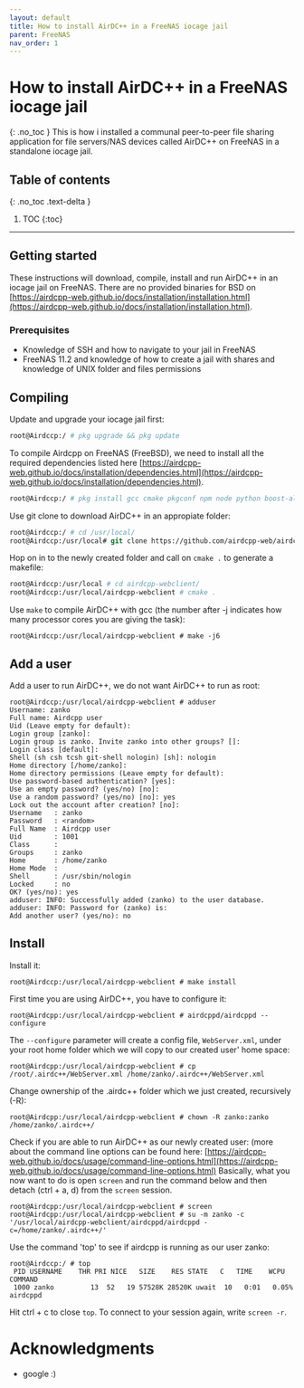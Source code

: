 ```yaml
---
layout: default
title: How to install AirDC++ in a FreeNAS iocage jail
parent: FreeNAS
nav_order: 1
---
```


# How to install AirDC++ in a FreeNAS iocage jail
{: .no_toc }
This is how i installed a communal peer-to-peer file sharing application for file servers/NAS devices called AirDC++ on FreeNAS in a standalone iocage jail.

## Table of contents
{: .no_toc .text-delta }
1. TOC
{:toc}
---

## Getting started
These instructions will download, compile, install and run AirDC++ in an iocage jail on FreeNAS. There are no provided binaries for BSD on [https://airdcpp-web.github.io/docs/installation/installation.html](https://airdcpp-web.github.io/docs/installation/installation.html).

### Prerequisites
* Knowledge of SSH and how to navigate to your jail in FreeNAS
* FreeNAS 11.2 and knowledge of how to create a jail with shares and knowledge of UNIX folder and files permissions

## Compiling
Update and upgrade your iocage jail first:
```tcsh
root@Airdccp:/ # pkg upgrade && pkg update
```
To compile Airdcpp on FreeNAS (FreeBSD), we need to install all the required dependencies listed here
[https://airdcpp-web.github.io/docs/installation/dependencies.html](https://airdcpp-web.github.io/docs/installation/dependencies.html).
```tcsh
root@Airdccp:/ # pkg install gcc cmake pkgconf npm node python boost-all bzip2 leveldb miniupnpc openssl websocketpp tbb php72-maxminddb git nano 
```
Use git clone to download AirDC++ in an appropiate folder:
```tcsh
root@Airdccp:/ # cd /usr/local/
root@Airdccp:/usr/local# git clone https://github.com/airdcpp-web/airdcpp-webclient.git
````
Hop on in to the newly created folder and call on `cmake .` to generate a makefile:
```tcsh
root@Airdccp:/usr/local # cd airdcpp-webclient/
root@Airdccp:/usr/local/airdcpp-webclient # cmake .
```
Use `make` to compile AirDC++ with gcc (the number after -j indicates how many processor cores you are giving the task):
```
root@Airdccp:/usr/local/airdcpp-webclient # make -j6
```

## Add a user
Add a user to run AirDC++, we do not want AirDC++ to run as root:
```
root@Airdccp:/usr/local/airdcpp-webclient # adduser
Username: zanko
Full name: Airdcpp user
Uid (Leave empty for default): 
Login group [zanko]: 
Login group is zanko. Invite zanko into other groups? []: 
Login class [default]: 
Shell (sh csh tcsh git-shell nologin) [sh]: nologin
Home directory [/home/zanko]: 
Home directory permissions (Leave empty for default): 
Use password-based authentication? [yes]: 
Use an empty password? (yes/no) [no]: 
Use a random password? (yes/no) [no]: yes
Lock out the account after creation? [no]: 
Username   : zanko
Password   : <random>
Full Name  : Airdcpp user
Uid        : 1001
Class      : 
Groups     : zanko 
Home       : /home/zanko
Home Mode  : 
Shell      : /usr/sbin/nologin
Locked     : no
OK? (yes/no): yes
adduser: INFO: Successfully added (zanko) to the user database.
adduser: INFO: Password for (zanko) is: 
Add another user? (yes/no): no
```

## Install
Install it:
```
root@Airdccp:/usr/local/airdcpp-webclient # make install
```
First time you are using AirDC++, you have to configure it:
```
root@Airdcpp:/usr/local/airdcpp-webclient # airdcppd/airdcppd --configure
```
The `--configure` parameter will create a config file, `WebServer.xml`, under your root home folder which we will copy to our created user' home space:
```
root@Airdcpp:/usr/local/airdcpp-webclient # cp /root/.airdc++/WebServer.xml /home/zanko/.airdc++/WebServer.xml
```
Change ownership of the .airdc++ folder which we just created, recursively (-R):
```
root@Airdcpp:/usr/local/airdcpp-webclient # chown -R zanko:zanko /home/zanko/.airdc++/
```
Check if you are able to run AirDC++ as our newly created user: (more about the command line options can be found here: [https://airdcpp-web.github.io/docs/usage/command-line-options.html](https://airdcpp-web.github.io/docs/usage/command-line-options.html)
Basically, what you now want to do is open `screen` and run the command below and then detach (ctrl + a, d) from the `screen` session.
```
root@Airdcpp:/usr/local/airdcpp-webclient # screen
root@Airdcpp:/usr/local/airdcpp-webclient # su -m zanko -c '/usr/local/airdcpp-webclient/airdcppd/airdcppd -c=/home/zanko/.airdc++/'
```
Use the command 'top' to see if airdcpp is running as our user zanko:
```
root@Airdccp:/ # top
 PID USERNAME    THR PRI NICE   SIZE    RES STATE   C   TIME    WCPU COMMAND
 1000 zanko         13  52   19 57528K 28520K uwait  10   0:01   0.05% airdcppd
```
Hit ctrl + c to close `top`.
To connect to your session again, write `screen -r`.

# Acknowledgments
* google :)
